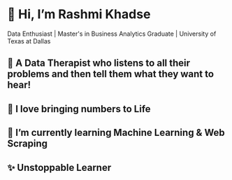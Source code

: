 # 👋 Hi, I’m Rashmi Khadse
Data Enthusiast | Master's in Business Analytics Graduate | University of Texas at Dallas
## 👀 A Data Therapist who listens to all their problems and then tell them what they want to hear!
## 💞️ I love bringing numbers to Life
## 🌱 I’m currently learning Machine Learning & Web Scraping
## ✨ Unstoppable Learner

<!---
rashmikhadse/rashmikhadse is a ✨ special ✨ repository because its `README.md` (this file) appears on your GitHub profile.
You can click the Preview link to take a look at your changes.
--->
